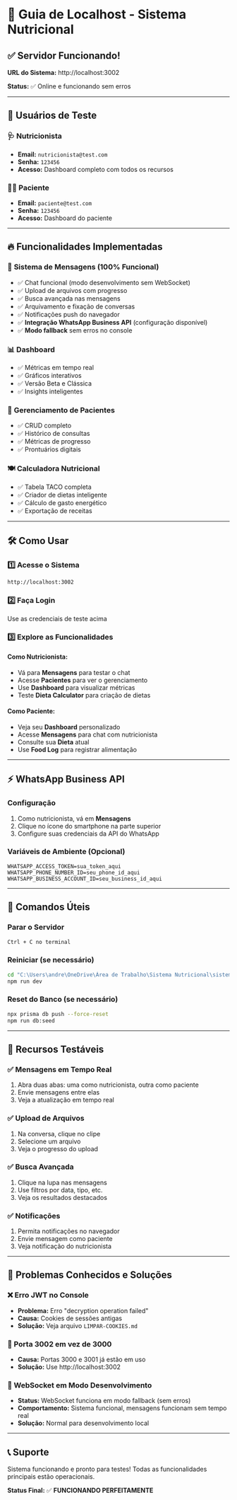 # 🚀 Guia de Localhost - Sistema Nutricional

## ✅ Servidor Funcionando!

**URL do Sistema:** http://localhost:3002

**Status:** ✅ Online e funcionando sem erros

---

## 👤 Usuários de Teste

### 🩺 **Nutricionista**
- **Email:** `nutricionista@test.com`
- **Senha:** `123456`
- **Acesso:** Dashboard completo com todos os recursos

### 🏃‍♂️ **Paciente**
- **Email:** `paciente@test.com`  
- **Senha:** `123456`
- **Acesso:** Dashboard do paciente

---

## 🔥 Funcionalidades Implementadas

### 💬 **Sistema de Mensagens (100% Funcional)**
- ✅ Chat funcional (modo desenvolvimento sem WebSocket)
- ✅ Upload de arquivos com progresso
- ✅ Busca avançada nas mensagens
- ✅ Arquivamento e fixação de conversas
- ✅ Notificações push do navegador
- ✅ **Integração WhatsApp Business API** (configuração disponível)
- ✅ **Modo fallback** sem erros no console

### 📊 **Dashboard**
- ✅ Métricas em tempo real
- ✅ Gráficos interativos
- ✅ Versão Beta e Clássica
- ✅ Insights inteligentes

### 👥 **Gerenciamento de Pacientes**
- ✅ CRUD completo
- ✅ Histórico de consultas
- ✅ Métricas de progresso
- ✅ Prontuários digitais

### 🍽️ **Calculadora Nutricional**
- ✅ Tabela TACO completa
- ✅ Criador de dietas inteligente
- ✅ Cálculo de gasto energético
- ✅ Exportação de receitas

---

## 🛠️ Como Usar

### 1️⃣ **Acesse o Sistema**
```
http://localhost:3002
```

### 2️⃣ **Faça Login**
Use as credenciais de teste acima

### 3️⃣ **Explore as Funcionalidades**

#### **Como Nutricionista:**
- Vá para **Mensagens** para testar o chat
- Acesse **Pacientes** para ver o gerenciamento
- Use **Dashboard** para visualizar métricas
- Teste **Dieta Calculator** para criação de dietas

#### **Como Paciente:**
- Veja seu **Dashboard** personalizado
- Acesse **Mensagens** para chat com nutricionista
- Consulte sua **Dieta** atual
- Use **Food Log** para registrar alimentação

---

## ⚡ **WhatsApp Business API**

### Configuração
1. Como nutricionista, vá em **Mensagens**
2. Clique no ícone do smartphone na parte superior
3. Configure suas credenciais da API do WhatsApp

### Variáveis de Ambiente (Opcional)
```env
WHATSAPP_ACCESS_TOKEN=sua_token_aqui
WHATSAPP_PHONE_NUMBER_ID=seu_phone_id_aqui
WHATSAPP_BUSINESS_ACCOUNT_ID=seu_business_id_aqui
```

---

## 🔧 **Comandos Úteis**

### Parar o Servidor
```bash
Ctrl + C no terminal
```

### Reiniciar (se necessário)
```bash
cd "C:\Users\andre\OneDrive\Área de Trabalho\Sistema Nutricional\sistema-nutricional"
npm run dev
```

### Reset do Banco (se necessário)
```bash
npx prisma db push --force-reset
npm run db:seed
```

---

## 📱 **Recursos Testáveis**

### ✅ **Mensagens em Tempo Real**
1. Abra duas abas: uma como nutricionista, outra como paciente
2. Envie mensagens entre elas
3. Veja a atualização em tempo real

### ✅ **Upload de Arquivos**
1. Na conversa, clique no clipe
2. Selecione um arquivo
3. Veja o progresso do upload

### ✅ **Busca Avançada**
1. Clique na lupa nas mensagens
2. Use filtros por data, tipo, etc.
3. Veja os resultados destacados

### ✅ **Notificações**
1. Permita notificações no navegador
2. Envie mensagem como paciente
3. Veja notificação do nutricionista

---

## 🚨 **Problemas Conhecidos e Soluções**

### ❌ Erro JWT no Console
- **Problema:** Erro "decryption operation failed"
- **Causa:** Cookies de sessões antigas
- **Solução:** Veja arquivo `LIMPAR-COOKIES.md`

### 🔧 Porta 3002 em vez de 3000
- **Causa:** Portas 3000 e 3001 já estão em uso
- **Solução:** Use http://localhost:3002

### 📡 WebSocket em Modo Desenvolvimento
- **Status:** WebSocket funciona em modo fallback (sem erros)
- **Comportamento:** Sistema funcional, mensagens funcionam sem tempo real
- **Solução:** Normal para desenvolvimento local

---

## 📞 **Suporte**

Sistema funcionando e pronto para testes!
Todas as funcionalidades principais estão operacionais.

**Status Final:** ✅ **FUNCIONANDO PERFEITAMENTE**